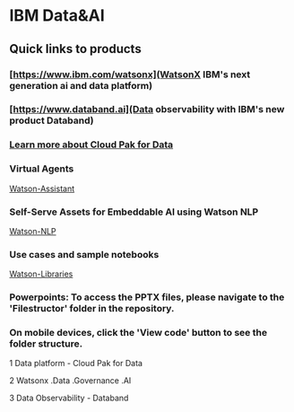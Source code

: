 # IBM Data&AI 




## Quick links to products

### [https://www.ibm.com/watsonx](WatsonX IBM's next generation ai and data platform)



### [https://www.databand.ai](Data observability with IBM's new product Databand)
   

### [Learn more about Cloud Pak for Data](https://www.ibm.com/products/cloud-pak-for-data)

### Virtual Agents
[Watson-Assistant](https://www.ibm.com/products/watson-assistant)
### Self-Serve Assets for Embeddable AI using Watson NLP
[Watson-NLP](https://github.com/ibm-build-lab/Watson-NLP)
### Use cases and sample notebooks
[Watson-Libraries](https://www.ibm.com/docs/en/watson-libraries?topic=home-use-cases-sample-notebooks)


### Powerpoints: To access the PPTX files, please navigate to the 'Filestructor' folder in the repository. 
### On mobile devices, click the 'View code' button to see the folder structure.

1		Data platform - Cloud Pak for Data

2		Watsonx .Data .Governance .AI 

3		Data Observability - Databand




